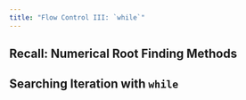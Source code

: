 ```yaml
---
title: "Flow Control III: `while`"
---
```


## Recall: Numerical Root Finding Methods

## Searching Iteration with `while`
